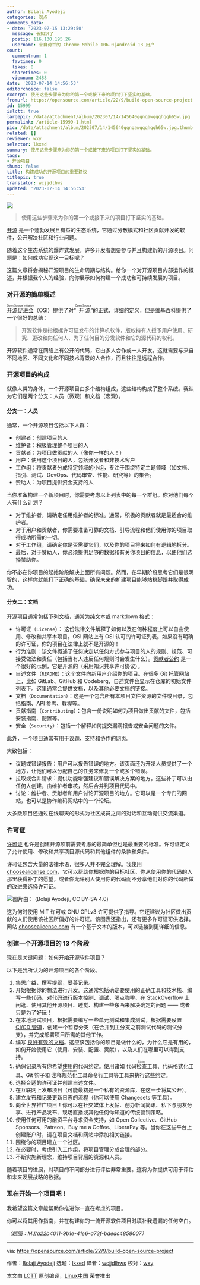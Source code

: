 ```yaml
---
author: Bolaji Ayodeji
categories: 观点
comments_data:
- date: '2023-07-15 13:29:50'
  message: 长知识了
  postip: 116.130.195.26
  username: 来自荷兰的 Chrome Mobile 106.0|Android 13 用户
count:
  commentnum: 1
  favtimes: 0
  likes: 0
  sharetimes: 0
  viewnum: 2488
date: '2023-07-14 14:56:53'
editorchoice: false
excerpt: 使用这些步骤来为你的第一个或接下来的项目打下坚实的基础。
fromurl: https://opensource.com/article/22/9/build-open-source-project
id: 15999
islctt: true
largepic: /data/attachment/album/202307/14/145640gqnqawqqqhqqh65w.jpg
permalink: /article-15999-1.html
pic: /data/attachment/album/202307/14/145640gqnqawqqqhqqh65w.jpg.thumb.jpg
related: []
reviewer: wxy
selector: lkxed
summary: 使用这些步骤来为你的第一个或接下来的项目打下坚实的基础。
tags:
- 开源项目
thumb: false
title: 构建成功的开源项目的重要建议
titlepic: true
translator: wcjjdlhws
updated: '2023-07-14 14:56:53'
---
```


![](/data/attachment/album/202307/14/145640gqnqawqqqhqqh65w.jpg)



> 
> 使用这些步骤来为你的第一个或接下来的项目打下坚实的基础。
> 
> 
> 


[开源](https://opensource.com/resources/what-open-source) 是一个蓬勃发展且有益的生态系统，它通过分散模式和社区贡献开发的软件，公开解决社区和行业问题。


随着这个生态系统的爆炸式发展，许多开发者想要参与并且构建新的开源项目。问题是：如何成功实现这一目标呢？


这篇文章将会揭秘开源项目的生命周期与结构。给你一个对开源项目内部运作的概述，并根据我个人的经验，向你展示如何构建一个成功和可持续发展的项目。


### 对开源的简单概述


<ruby> <a href="https://opensource.org">  开源促进会 </a> <rt>  Open Source Initiative </rt></ruby>（OSI）提供了对“<ruby> 开源 <rt>  Open Source </rt></ruby>”的正式、详细的定义，但是维基百科提供了一个很好的总结：



> 
> 开源软件是指根据许可证发布的计算机软件，版权持有人授予用户使用、研究、更改和向任何人、为了任何目的分发软件和它的源代码的权利。
> 
> 
> 


开源软件通常在网络上有公开的代码，它由多人合作或一人开发。这就需要与来自不同地区、不同文化和不同技术背景的人合作，而且往往是远程合作。


### 开源项目的构成


就像人类的身体，一个开源项目由多个结构组成，这些结构构成了整个系统。我认为它们是两个分支：人员（微观）和文档（宏观）。


#### 分支一：人员


通常，一个开源项目包括以下人群：


* 创建者：创建项目的人
* 维护者：积极管理整个项目的人
* 贡献者：为项目做贡献的人（像你一样的人！）
* 用户：使用这个项目的人，包括开发者和非技术客户
* 工作组：将贡献者分成特定领域的小组，专注于围绕特定主题领域（如文档、指引、测试、DevOps、代码审查、性能、研究等）的集合。
* 赞助人：为项目提供资金支持的人


当你准备构建一个新项目时，你需要考虑以上列表中的每一个群组。你对他们每个人有什么计划？


* 对于维护者，请确定任用维护者的标准。通常，积极的贡献者就是最适合的维护者。
* 对于用户和贡献者，你需要准备可靠的文档、引导流程和他们使用你的项目取得成功所需的一切。
* 对于工作组，请确定你是否需要它们，以及你的项目将来如何有逻辑地拆分。
* 最后，对于赞助人，你必须提供足够的数据和有关你项目的信息，以便他们选择赞助你。


你不必在你项目的起始阶段解决上面所有问题。然而，在早期阶段思考它们是很明智的，这样你就能打下正确的基础，确保未来的扩建项目能够站稳脚跟并取得成功。


#### 分支二：文档


开源项目通常包括下列文档，通常为纯文本或 markdown 格式：


* 许可证（`License`）： 这份法律文件解释了如何以及在何种程度上可以自由使用、修改和共享本项目。OSI 网站上有 OSI 认可的许可证列表。如果没有明确的许可证，你的项目在法律上就不是开源的！
* 行为准则：该文件概述了任何决定以任何方式参与项目的人的规则、规范、可接受做法和责任（包括当有人违反任何规则时会发生什么）。[贡献者公约](https://www.contributor-covenant.org/version/2/1/code_of_conduct) 是一个很好的示例，它是开源的（采用知识共享许可协议）。
* 自述文件（`README`）：这个文件向新用户介绍你的项目。在很多 Git 托管网站上，比如 GitLab、GitHub 和 Codeberg，自述文件会显示在仓库的初始文件列表下。这里通常会提供文档，以及其他必要文档的链接。
* 文档（`Documentation`）：这是一个包含所有本项目文件资源的文件或目录，包括指南、API 参考、教程等。
* 贡献指南（`Contributing`）：包含一份说明如何为项目做出贡献的文件，包括安装指南、配置等。
* 安全（`Security`）：包括一个解释如何提交漏洞报告或安全问题的文件。


此外，一个项目通常有用于议题、支持和协作的网页。


大致包括：


* 议题或错误报告：用户可以报告错误的地方。该页面还为开发人员提供了一个地方，让他们可以分配自己的任务来修复一个或多个错误。
* 拉取或合并请求：提供功能增强建议和错误解决方案的地方。这些补丁可以由任何人创建，由维护者审核，然后合并到项目代码中。
* 讨论：维护者、贡献者和用户讨论开源项目的地方。它可以是一个专门的网站，也可以是协作编码网站中的一个论坛。


大多数项目还通过在线聊天的形式为社区成员之间的对话和互动提供交流渠道。


### 许可证


[许可证](https://opensource.com/tags/licensing) 也许是创建开源项前需要考虑的最简单但也是最重要的标准。许可证定义了允许使用、修改和共享项目源代码和其他组件的条款和条件。


许可证包含大量的法律术语，很多人并不完全理解。我使用 [choosealicense.com](https://choosealicense.com)，它可以帮助你根据你的目标社区、你从使用你的代码的人那里获得补丁的愿望，或者你允许别人使用你的代码而不分享他们对你的代码所做的改进来选择许可证。


![图片由： (Bolaji Ayodeji, CC BY-SA 4.0)](/data/attachment/album/202307/14/145653fovw6fm0vzvo5mvp.png)


这为何时使用 MIT 许可或 GNU GPLv3 许可提供了指导。它还建议为社区做出贡献的人们使用该社区所偏好的许可证。该图表还指出，还有更多许可证可供选择。网站 [choosealicense.com](http://choosealicense.com) 有一个基于文本的版本，可以链接到更详细的信息。


### 创建一个开源项目的 13 个阶段


现在是关键问题：如何开始开源软件项目？


以下是我所认为的开源项目的各个阶段。


1. 集思广益，撰写提纲，妥善记录。
2. 开始根据你的想法进行开发。这通常包括确定要使用的正确工具和技术栈、编写一些代码、对代码进行版本控制、调试、喝点咖啡、在 StackOverflow 上闲逛、使用其他开源项目、睡觉、构建一些东西来解决确定的问题 —— 或者只是为了好玩！
3. 在本地测试项目，根据需要编写一些单元测试和集成测试，根据需要设置 [CI/CD 管道](https://opensource.com/article/19/9/intro-building-cicd-pipelines-jenkins)，创建一个暂存分支（在合并到主分支之前测试代码的测试分支），并完成部署项目所需的其他工作。
4. 编写 [良好有效的文档](https://slides.com/bolajiayodeji/effective-oss-docs)。这应该包括你的项目是做什么的，为什么它是有用的，如何开始使用它（使用、安装、配置、贡献），以及人们在哪里可以得到支持。
5. 确保记录所有你希望使用的代码约定。使用诸如 <ruby> 代码检查工具 <rt>  Linter </rt></ruby>、代码格式化工具、Git 钩子和 <ruby> 注释规范化工具 <rt>  Commitizen </rt></ruby> 命令行工具等工具来执行这些约定。
6. 选择合适的许可证并创建自述文件。
7. 在互联网上发布项目（可能最初是一个私有的资源库，在这一步将其公开）。
8. 建立发布和记录更新日志的流程（你可以使用 Changesets 等工具）。
9. 向全世界推广项目！你可以在社交媒体上发帖、创办新闻简讯、私下与朋友分享、进行产品发布、现场直播或其他任何你知道的传统营销策略。
10. 使用任何可用的融资平台寻求资金支持，如 Open Collective、GitHub Sponsors、Patreon、Buy me a Coffee、LiberaPay 等。当你在这些平台上创建账户时，请在项目文档和网站中添加相关链接。
11. 围绕你的项目建立一个社区。
12. 在必要时，考虑引入工作组，将项目管理分成合理的部分。
13. 不断实施新理念，维持项目背后的资源和人员。


随着项目的进展，对项目的不同部分进行评估非常重要。这将为你提供可用于评估和未来发展战略的数据。


### 现在开始一个项目吧！


我希望这篇文章能帮助你推进你一直在考虑的项目。


你可以将其用作指南，并在构建你的一流开源软件项目时填补我遗漏的任何空白。


*（题图：MJ/a22b4011-9b1e-41e6-a73f-bdeac4858007）*




---


via: <https://opensource.com/article/22/9/build-open-source-project>


作者：[Bolaji Ayodeji](https://opensource.com/users/bolajiayodeji) 选题：[lkxed](https://github.com/lkxed) 译者：[wcjjdlhws](https://github.com/wcjjdlhws) 校对：[wxy](https://github.com/wxy)


本文由 [LCTT](https://github.com/LCTT/TranslateProject) 原创编译，[Linux中国](https://linux.cn/) 荣誉推出